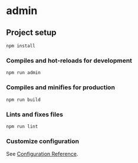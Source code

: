 # admin

## Project setup
```
npm install
```

### Compiles and hot-reloads for development
```
npm run admin
```

### Compiles and minifies for production
```
npm run build
```

### Lints and fixes files
```
npm run lint
```

### Customize configuration
See [Configuration Reference](https://cli.vuejs.org/config/).
